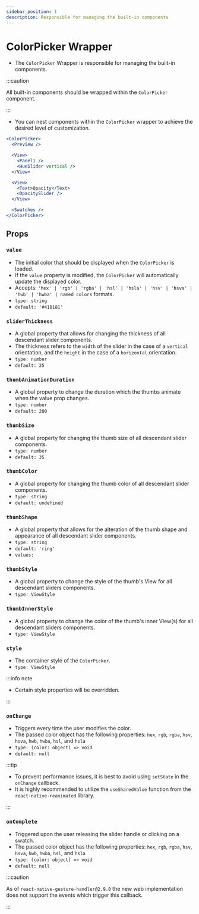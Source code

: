 ```yaml
---
sidebar_position: 1
description: Responsible for managing the built-in components
---
```


# ColorPicker Wrapper

- The `ColorPicker` Wrapper is responsible for managing the built-in components.

:::caution

All built-in components should be wrapped within the `ColorPicker` component.

:::

- You can nest components within the `ColorPicker` wrapper to achieve the desired level of customization.

```jsx
<ColorPicker>
  <Preview />

  <View>
    <Panel1 />
    <HueSlider vertical />
  </View>

  <View>
    <Text>Opacity</Text>
    <OpacitySlider />
  </View>

  <Swatches />
</ColorPicker>
```

## Props

### `value`

- The initial color that should be displayed when the `ColorPicker` is loaded.
- If the `value` property is modified, the `ColorPicker` will automatically update the displayed color.
- Accepts: `'hex' | 'rgb' | 'rgba' | 'hsl' | 'hsla' | 'hsv' | 'hsva' | 'hwb' | 'hwba' | named colors` formats.
- `type: string`
- `default: '#418181'`

### `sliderThickness`

- A global property that allows for changing the thickness of all descendant slider components.
- The thickness refers to the `width` of the slider in the case of a `vertical` orientation, and the `height` in the case of a `horizontal` orientation.
- `type: number`
- `default: 25`

### `thumbAnimationDuration`

- A global property to change the duration which the thumbs animate when the value prop changes.
- `type: number`
- `default: 200`

### `thumbSize`

- A global property for changing the thumb size of all descendant slider components.
- `type: number`
- `default: 35`

### `thumbColor`

- A global property for changing the thumb color of all descendant slider components.
- `type: string`
- `default: undefined`

### `thumbShape`

- A global property that allows for the alteration of the thumb shape and appearance of all descendant slider components.
- `type: string`
- `default: 'ring'`
- `values:`<shapes/>

### `thumbStyle`

- A global property to change the style of the thumb's View for all descendant sliders components.
- `type: ViewStyle`

### `thumbInnerStyle`

- A global property to change the color of the thumb's inner View(s) for all descendant sliders components.
- `type: ViewStyle`

### `style`

- The container style of the `ColorPicker`.
- `type: ViewStyle`

:::info note

- Certain style properties will be overridden.

:::

### `onChange`

- Triggers every time the user modifies the color.
- The passed color object has the following properties: `hex`, `rgb`, `rgba`, `hsv`, `hsva`, `hwb`, `hwba`, `hsl`, and `hsla`
- `type: (color: object) => void`
- `default: null`

:::tip

- To prevent performance issues, it is best to avoid using `setState` in the `onChange` callback.
- It is highly recommended to utilize the `useSharedValue` function from the `react-native-reanimated` library.

:::

### `onComplete`

- Triggered upon the user releasing the slider handle or clicking on a swatch.
- The passed color object has the following properties: `hex`, `rgb`, `rgba`, `hsv`, `hsva`, `hwb`, `hwba`, `hsl`, and `hsla`
- `type: (color: object) => void`
- `default: null`

:::caution

As of `react-native-gesture-handler@2.9.0` the new web implementation does not support the events which trigger this callback.

:::
